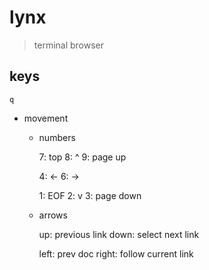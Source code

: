 # lynx

> terminal browser

## keys
    q
- movement
    - numbers

        7: top	8: ^	9: page up

        4: <- 6: ->

        1: EOF 2: v 3: page down 
    - arrows

        up: previous link down: select next link

        left: prev doc right: follow current link
